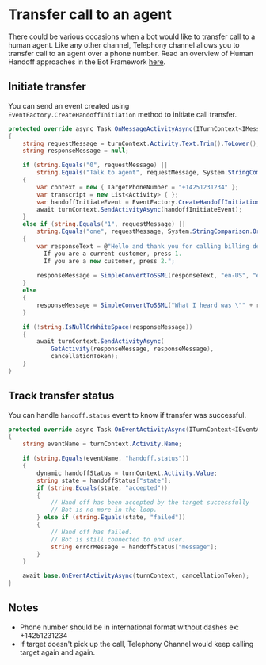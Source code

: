 # Transfer call to an agent

There could be various occasions when a bot would like to transfer call to a human agent. Like any other channel, Telephony channel allows you to transfer call to an agent over a phone number. Read an overview of Human Handoff approaches in the Bot Framework [here](https://docs.microsoft.com/azure/bot-service/bot-service-design-pattern-handoff-human?view=azure-bot-service-4.0).

## Initiate transfer
You can send an event created using ```EventFactory.CreateHandoffInitiation``` method to initiate call transfer.

```csharp
protected override async Task OnMessageActivityAsync(ITurnContext<IMessageActivity> turnContext, CancellationToken cancellationToken)
{
    string requestMessage = turnContext.Activity.Text.Trim().ToLower();
    string responseMessage = null;

    if (string.Equals("0", requestMessage) ||
        string.Equals("Talk to agent", requestMessage, System.StringComparison.OrdinalIgnoreCase))
    {
		var context = new { TargetPhoneNumber = "+14251231234" };
		var transcript = new List<Activity> { };
		var handoffInitiateEvent = EventFactory.CreateHandoffInitiation(turnContext, context, new Transcript(transcript));
		await turnContext.SendActivityAsync(handoffInitiateEvent);
    }
    else if (string.Equals("1", requestMessage) ||
        string.Equals("one", requestMessage, System.StringComparison.OrdinalIgnoreCase))
    {
        var responseText = @"Hello and thank you for calling billing department.  
          If you are a current customer, press 1.  
          If you are a new customer, press 2.";
          
        responseMessage = SimpleConvertToSSML(responseText, "en-US", "en-US-JessaNeural");
    }
    else
    {
        responseMessage = SimpleConvertToSSML("What I heard was \"" + requestMessage + "\"", "en-US", "en-US-GuyNeural");
    }

    if (!string.IsNullOrWhiteSpace(responseMessage))
    {
        await turnContext.SendActivityAsync(
            GetActivity(responseMessage, responseMessage),
            cancellationToken);
    }
}
```

## Track transfer status
You can handle ```handoff.status``` event to know if transfer was successful.

```csharp
protected override async Task OnEventActivityAsync(ITurnContext<IEventActivity> turnContext, CancellationToken cancellationToken)
{
	string eventName = turnContext.Activity.Name;

	if (string.Equals(eventName, "handoff.status"))
	{
		dynamic handoffStatus = turnContext.Activity.Value;
		string state = handoffStatus["state"];
		if (string.Equals(state, "accepted"))
		{
			// Hand off has been accepted by the target successfully
			// Bot is no more in the loop.
		} else if (string.Equals(state, "failed"))
		{
			// Hand off has failed.
			// Bot is still connected to end user.
			string errorMessage = handoffStatus["message"];
		}
	}

	await base.OnEventActivityAsync(turnContext, cancellationToken);
}
```

## Notes
* Phone number should be in international format without dashes ex: +14251231234
* If target doesn't pick up the call, Telephony Channel would keep calling target again and again.
